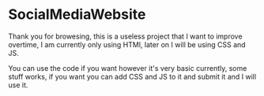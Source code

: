 # SocialMediaWebsite



Thank you for browesing, this is a useless project that I want to improve overtime, I am currently only using HTMl, later on I will be using CSS and JS.

You can use the code if you want however it's very basic currently, some stuff works, if you want you can add CSS and JS to it and submit it and I will use it.
